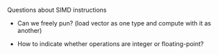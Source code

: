 Questions about SIMD instructions

- Can we freely pun? (load vector as one type and compute with it as another)

- How to indicate whether operations are integer or floating-point?
